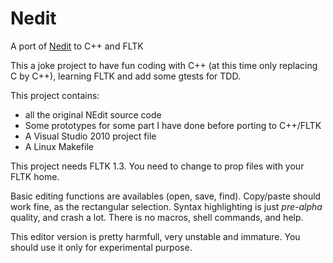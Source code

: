 Nedit
=====

A port of [Nedit](http://www.nedit.org) to C++ and FLTK

This a joke project to have fun coding with C++ (at this time
only replacing C by C++), learning FLTK and add some gtests for TDD.

This project contains:
 - all the original NEdit source code
 - Some prototypes for some part I have done before porting to C++/FLTK
 - A Visual Studio 2010 project file
 - A Linux Makefile

This project needs FLTK 1.3. You need to change to prop files with your FLTK home.

Basic editing functions are availables (open, save, find).
Copy/paste should work fine, as the rectangular selection.
Syntax highlighting is just *pre-alpha* quality, and crash a lot.
There is no macros, shell commands, and help.

This editor version is pretty harmfull, very unstable and immature. You should use it only for
experimental purpose.
